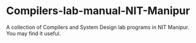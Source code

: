 # Compilers-lab-manual-NIT-Manipur
A collection of Compilers and System Design lab programs in NIT Manipur. You may find it useful.
